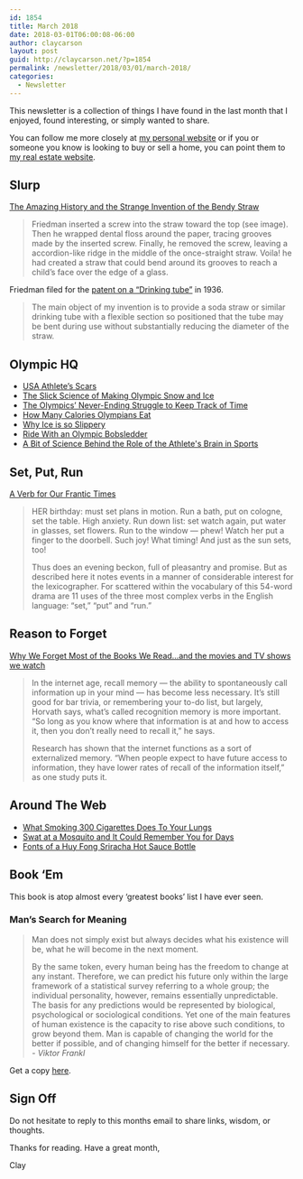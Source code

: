 ```yaml
---
id: 1854
title: March 2018
date: 2018-03-01T06:00:08-06:00
author: claycarson
layout: post
guid: http://claycarson.net/?p=1854
permalink: /newsletter/2018/03/01/march-2018/
categories:
  - Newsletter
---
```

This newsletter is a collection of things I have found in the last month that I enjoyed, found interesting, or simply wanted to share.

You can follow me more closely at <a href="http://claycarson.net" title="Personal Website">my personal website</a> or if you or someone you know is looking to buy or sell a home, you can point them to <a href="http://claycarson.com" title="Business Website ">my real estate website</a>.

<h2>Slurp</h2>

<a href="https://www.theatlantic.com/business/archive/2011/11/the-amazing-history-and-the-strange-invention-of-the-bendy-straw/248923/?01r2a9gdkgac" title="The Amazing History and the Strange Invention of the Bendy Straw">The Amazing History and the Strange Invention of the Bendy Straw</a>

<blockquote>
  Friedman inserted a screw into the straw toward the top (see image). Then he wrapped dental floss around the paper, tracing grooves made by the inserted screw. Finally, he removed the screw, leaving a accordion-like ridge in the middle of the once-straight straw. Voila! he had created a straw that could bend around its grooves to reach a child’s face over the edge of a glass.
</blockquote>

Friedman filed for the <a href="https://patents.google.com/patent/US2094268" title="Patent">patent on a “Drinking tube”</a> in 1936.

<blockquote>
  The main object of my invention is to provide a soda straw or similar drinking tube with a flexible section so positioned that the tube may be bent during use without substantially reducing the diameter of the straw.
</blockquote>

<h2>Olympic HQ</h2>

<ul>
<li><a href="https://www.sbnation.com/2018/2/8/16868932/winter-olympics-pyeongchang-team-usa-athletes-scars" title="USA Athlete’s Scars">USA Athlete’s Scars</a></li>
<li><a href="https://www.smithsonianmag.com/science-nature/slick-science-making-olympic-snow-and-ice-180968014/" title="The Slick Science of Making Olympic Snow and Ice">The Slick Science of Making Olympic Snow and Ice</a></li>
<li><a href="https://www.newyorker.com/tech/elements/the-olympics-never-ending-struggle-to-keep-track-of-time" title="The Olympics’ Never-Ending Struggle to Keep Track of Time">The Olympics’ Never-Ending Struggle to Keep Track of Time</a></li>
<li><a href="https://www.vox.com/2018/2/13/17003696/what-olympic-athletes-eat" title="How Many Calories Olympians Eat">How Many Calories Olympians Eat</a></li>
<li><a href="https://www.vox.com/science-and-health/2018/2/13/16973886/olympics-2018-ice-skating-science-speed" title="Why ice is so slippery">Why Ice is so Slippery</a></li>
<li><a href="https://www.youtube.com/watch?v=we_Cs4Q0P2A" title="Ride With an Olympic Bobsledder">Ride With an Olympic Bobsledder</a></li>
<li><a href="http://tingilinde.typepad.com/omenti/2018/02/science-behind-the-brain-in-athletics.html" title="A Bit of Science Behind the Role of the Athlete's Brain in Sports">A Bit of Science Behind the Role of the Athlete's Brain in Sports</a></li>
</ul>

<h2>Set, Put, Run</h2>

<a href="http://www.nytimes.com/2011/05/29/opinion/29winchester.html" title="A Verb for Our Frantic Times">A Verb for Our Frantic Times</a>

<blockquote>
  HER birthday: must set plans in motion. Run a bath, put on cologne, set the table. High anxiety. Run down list: set watch again, put water in glasses, set flowers. Run to the window — phew! Watch her put a finger to the doorbell. Such joy! What timing! And just as the sun sets, too!
  
  Thus does an evening beckon, full of pleasantry and promise. But as described here it notes events in a manner of considerable interest for the lexicographer. For scattered within the vocabulary of this 54-word drama are 11 uses of the three most complex verbs in the English language: “set,” “put” and “run.”
</blockquote>

<h2>Reason to Forget</h2>

<a href="https://www.theatlantic.com/science/archive/2018/01/what-was-this-article-about-again/551603/" title="Why We Forget Most of the Books We Read">Why We Forget Most of the Books We Read…and the movies and TV shows we watch</a>

<blockquote>
  In the internet age, recall memory — the ability to spontaneously call information up in your mind — has become less necessary. It’s still good for bar trivia, or remembering your to-do list, but largely, Horvath says, what’s called recognition memory is more important. “So long as you know where that information is at and how to access it, then you don’t really need to recall it,” he says.
  
  Research has shown that the internet functions as a sort of externalized memory. “When people expect to have future access to information, they have lower rates of recall of the information itself,” as one study puts it.
</blockquote>

<h2>Around The Web</h2>

<ul>
<li><a href="https://www.youtube.com/watch?v=Dqqfl5kr4sU" title="What Smoking 300 Cigarettes Does To Your Lungs">What Smoking 300 Cigarettes Does To Your Lungs</a></li>
<li><a href="https://www.motherjones.com/environment/2018/01/study-swat-zika-mosquito-it-could-remember-you-for-days/" title="Swat at a Mosquito and It Could Remember You for Days">Swat at a Mosquito and It Could Remember You for Days</a></li>
<li><a href="https://twitter.com/jamescullen123/status/966672438816858113" title="Fonts of a Huy Fong Sriracha Hot Sauce Bottle">Fonts of a Huy Fong Sriracha Hot Sauce Bottle</a></li>
</ul>

<h2>Book ‘Em</h2>

This book is atop almost every ‘greatest books’ list I have ever seen.

<h3>Man’s Search for Meaning</h3>

<blockquote>
  Man does not simply exist but always decides what his existence will be, what he will become in the next moment.
  
  By the same token, every human being has the freedom to change at any instant. Therefore, we can predict his future only within the large framework of a statistical survey referring to a whole group; the individual personality, however, remains essentially unpredictable. The basis for any predictions would be represented by biological, psychological or sociological conditions. Yet one of the main features of human existence is the capacity to rise above such conditions, to grow beyond them. Man is capable of changing the world for the better if possible, and of changing himself for the better if necessary. 
  <em>- Viktor Frankl</em>
</blockquote>

Get a copy <a href="https://www.amazon.com/Mans-Search-Meaning-Viktor-Frankl/dp/080701429X" title="Man's Search for Meaning">here</a>.

<h2>Sign Off</h2>

Do not hesitate to reply to this months email to share links, wisdom, or thoughts.

Thanks for reading. Have a great month,

Clay